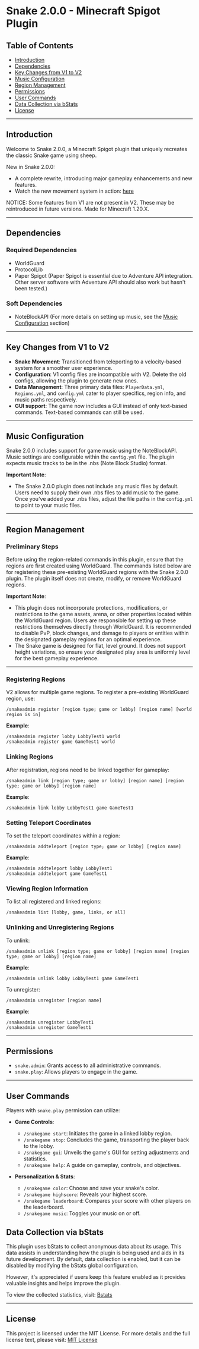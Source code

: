 # Snake 2.0.0 - Minecraft Spigot Plugin

## Table of Contents

- [Introduction](#introduction)
- [Dependencies](#dependencies)
- [Key Changes from V1 to V2](#key-changes-from-v1-to-v2)
- [Music Configuration](#music-configuration)
- [Region Management](#region-management)
- [Permissions](#permissions)
- [User Commands](#user-commands)
- [Data Collection via bStats](#data-collection-via-bstats)
- [License](#license)

---

## Introduction

Welcome to Snake 2.0.0, a Minecraft Spigot plugin that uniquely recreates the classic Snake game using sheep.

New in Snake 2.0.0:
- A complete rewrite, introducing major gameplay enhancements and new features.
- Watch the new movement system in action: [here](https://www.youtube.com/watch?v=c6Ihh8p-vGk)

NOTICE: Some features from V1 are not present in V2. These may be reintroduced in future versions. Made for Minecraft 1.20.X.

---

## Dependencies

### Required Dependencies

- WorldGuard
- ProtocolLib
- Paper Spigot (Paper Spigot is essential due to Adventure API integration. Other server software with Adventure API should also work but hasn't been tested.)

### Soft Dependencies

- NoteBlockAPI (For more details on setting up music, see the [Music Configuration](#music-configuration) section)

---

## Key Changes from V1 to V2

- **Snake Movement**: Transitioned from teleporting to a velocity-based system for a smoother user experience.
- **Configuration**: V1 config files are incompatible with V2. Delete the old configs, allowing the plugin to generate new ones.
- **Data Management**: Three primary data files: `PlayerData.yml`, `Regions.yml`, and `config.yml` cater to player specifics, region info, and music paths respectively.
- **GUI support**: The game now includes a GUI instead of only text-based commands. Text-based commands can still be used.

---

## Music Configuration

Snake 2.0.0 includes support for game music using the NoteBlockAPI. Music settings are configurable within the `config.yml` file. The plugin expects music tracks to be in the .nbs (Note Block Studio) format.

**Important Note**:
- The Snake 2.0.0 plugin does not include any music files by default. Users need to supply their own .nbs files to add music to the game. Once you've added your .nbs files, adjust the file paths in the `config.yml` to point to your music files.

---

## Region Management


### Preliminary Steps

Before using the region-related commands in this plugin, ensure that the regions are first created using WorldGuard. The commands listed below are for registering these pre-existing WorldGuard regions with the Snake 2.0.0 plugin. The plugin itself does not create, modify, or remove WorldGuard regions.

**Important Note**:
- This plugin does not incorporate protections, modifications, or restrictions to the game assets, arena, or other properties located within the WorldGuard region. Users are responsible for setting up these restrictions themselves directly through WorldGuard. It is recommended to disable PvP, block changes, and damage to players or entities within the designated gameplay regions for an optimal experience.
- The Snake game is designed for flat, level ground. It does not support height variations, so ensure your designated play area is uniformly level for the best gameplay experience.

---

### Registering Regions

V2 allows for multiple game regions. To register a pre-existing WorldGuard region, use:

```
/snakeadmin register [region type; game or lobby] [region name] [world region is in]
```

**Example**:

```
/snakeadmin register lobby LobbyTest1 world
/snakeadmin register game GameTest1 world
```

### Linking Regions

After registration, regions need to be linked together for gameplay:

```
/snakeadmin link [region type; game or lobby] [region name] [region type; game or lobby] [region name]
```

**Example**:

```
/snakeadmin link lobby LobbyTest1 game GameTest1
```

### Setting Teleport Coordinates

To set the teleport coordinates within a region:

```
/snakeadmin addteleport [region type; game or lobby] [region name]
```

**Example**:

```
/snakeadmin addteleport lobby LobbyTest1
/snakeadmin addteleport game GameTest1
```

### Viewing Region Information

To list all registered and linked regions:

```
/snakeadmin list [lobby, game, links, or all]
```

### Unlinking and Unregistering Regions

To unlink:

```
/snakeadmin unlink [region type; game or lobby] [region name] [region type; game or lobby] [region name]
```

**Example**:

```
/snakeadmin unlink lobby LobbyTest1 game GameTest1
```

To unregister:

```
/snakeadmin unregister [region name]
```

**Example**:

```
/snakeadmin unregister LobbyTest1
/snakeadmin unregister GameTest1
```

---

## Permissions

- `snake.admin`: Grants access to all administrative commands.
- `snake.play`: Allows players to engage in the game.

---

## User Commands

Players with `snake.play` permission can utilize:

- **Game Controls**:
  - `/snakegame start`: Initiates the game in a linked lobby region.
  - `/snakegame stop`: Concludes the game, transporting the player back to the lobby.
  - `/snakegame gui`: Unveils the game's GUI for setting adjustments and statistics.
  - `/snakegame help`: A guide on gameplay, controls, and objectives.

- **Personalization & Stats**:
  - `/snakegame color`: Choose and save your snake's color.
  - `/snakegame highscore`: Reveals your highest score.
  - `/snakegame leaderboard`: Compares your score with other players on the leaderboard.
  - `/snakegame music`: Toggles your music on or off.

## Data Collection via bStats

This plugin uses bStats to collect anonymous data about its usage. This data assists in understanding how the plugin is being used and aids in its future development. By default, data collection is enabled, but it can be disabled by modifying the bStats global configuration.

However, it's appreciated if users keep this feature enabled as it provides valuable insights and helps improve the plugin.

To view the collected statistics, visit: [Bstats](https://bstats.org/plugin/bukkit/Snake%20V2/19729)

---

## License

This project is licensed under the MIT License. For more details and the full license text, please visit: [MIT License](https://github.com/Slimerblue22/Snake/blob/2.0/LICENSE)